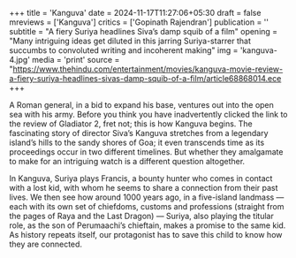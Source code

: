 +++
title = 'Kanguva'
date = 2024-11-17T11:27:06+05:30
draft = false
mreviews = ['Kanguva']
critics = ['Gopinath Rajendran']
publication = ''
subtitle = "A fiery Suriya headlines Siva’s damp squib of a film"
opening = "Many intriguing ideas get diluted in this jarring Suriya-starrer that succumbs to convoluted writing and incoherent making"
img = 'kanguva-4.jpg'
media = 'print'
source = "https://www.thehindu.com/entertainment/movies/kanguva-movie-review-a-fiery-suriya-headlines-sivas-damp-squib-of-a-film/article68868014.ece
+++

A Roman general, in a bid to expand his base, ventures out into the open sea with his army. Before you think you have inadvertently clicked the link to the review of Gladiator 2, fret not; this is how Kanguva begins. The fascinating story of director Siva’s Kanguva stretches from a legendary island’s hills to the sandy shores of Goa; it even transcends time as its proceedings occur in two different timelines. But whether they amalgamate to make for an intriguing watch is a different question altogether.

In Kanguva, Suriya plays Francis, a bounty hunter who comes in contact with a lost kid, with whom he seems to share a connection from their past lives. We then see how around 1000 years ago, in a five-island landmass — each with its own set of chiefdoms, customs and professions (straight from the pages of Raya and the Last Dragon) — Suriya, also playing the titular role, as the son of Perumaachi’s chieftain, makes a promise to the same kid. As history repeats itself, our protagonist has to save this child to know how they are connected.
